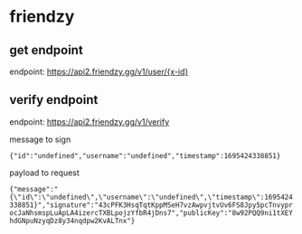 # friendzy

## get endpoint

endpoint: https://api2.friendzy.gg/v1/user/{x-id}


## verify endpoint

endpoint: https://api2.friendzy.gg/v1/verify

message to sign

```{"id":"undefined","username":"undefined","timestamp":1695424338851}```

payload to request

```{"message":"{\"id\":\"undefined\",\"username\":\"undefined\",\"timestamp\":1695424338851}","signature":"43cPFK3HsqTqtKppMSeH7vzAwpvjtvUv6FS8Jpy5pcTnvyprocJaNhsmspLuApLA4izercTXBLpojzYfbR4jDns7","publicKey":"8w92PQQ9ni1tXEYhdGNpuNzyqDz8y34nqdpw2KvALTnx"}```